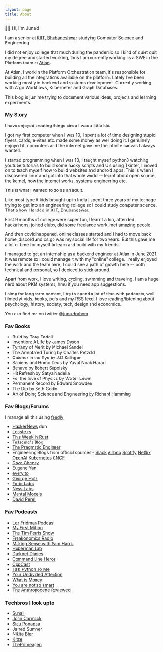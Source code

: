 ```yaml
---
layout: page
title: About
---
```


👋🏻 Hi, I'm Junaid

I am a senior at [KIIT, Bhubaneshwar](http://kiit.ac.in/) studying Computer Science and Engineering.

I did not enjoy college that much during the pandemic so I kind of quiet quit my degree and started working, thus I am currently working as a SWE in the Platform team at [Atlan](https://atlan.com/).

At Atlan, I work in the Platform Orchestration team, it's responsible for building all the integrations available on the platform. Lately I've been working mostly in backend and systems development. Currently working with Argo Workflows, Kubernetes and Graph Databases.

This blog is just me trying to document various ideas, projects and learning experiments.

### My Story

I have enjoyed creating things since I was a little kid. 

I got my first computer when I was 10, I spent a lot of time designing stupid flyers, cards, e-vites etc. made some money as well doing it. I genuinely enjoyed it, computers and the internet gave me the infinite canvas I always wanted.

I started programming when I was 13, I taught myself python3 watching youtube tutorials to build some hacky scripts and UIs using Tkinter, I moved on to teach myself how to build websites and android apps. This is when I discovered linux and got into that whole world -- learnt about open source, the kernel, how the internet works, systems engineering etc.

This is what I wanted to do as an adult.

Like most type A kids brought up in India I spent three years of my teenage trying to get into an engineering college so I could study computer science. That's how I landed in [KIIT, Bhubaneswar](http://kiit.ac.in/). 

First 9 months of college were super fun, I learnt a ton, attended hackathons, joined clubs, did some freelance work, met amazing people. 

And then covid happened, online classes started and I had to move back home, discord and cs:go was my social life for two years. But this gave me a lot of time for myself to learn and build with my friends. 

I managed to get an internship as a backend engineer at Atlan in June 2021. It was remote so I could manage it with my "online" college. I really enjoyed the work and the team here, I could see a path of growth here -- both technical and personal, so I decided to stick around. 

Apart from work, I love writing, cycling, swimming and traveling. I am a huge nerd about PKM systems, hmu if you need app suggestions. 

I simp for long form content, I try to spend a lot of time with podcasts, well-filmed yt vids, books, pdfs and my RSS feed. I love reading/listening about psychology, history, society, tech, design and economics.

You can find me on twitter [@junaidrahxm](https://twitter.com/junaidrahxm).

### Fav Books

- Build by Tony Fadell
- Invention: A Life by James Dyson
- Tyrrany of Merit by Michael Sandel
- The Annotated Turing by Charles Petzold
- Catcher in the Rye by J.D Salinger
- Sapiens and Homo Deus by Yuval Noah Harari
- Behave by Robert Sapolsky
- Hit Refresh by Satya Nadella
- For the love of Physics by Walter Lewin
- Permanent Record by Edward Snowden
- The Dip by Seth Godin
- Art of Doing Science and Engineering by Richard Hamming

### Fav Blogs/Forums

I manage all this using [feedly](https://feedly.com/)

- [HackerNews](https://news.ycombinator.com/) duh
- [Lobste.rs](https://lobste.rs/)
- [This Week in Rust](https://this-week-in-rust.org/)
- [Tailscale's Blog](https://tailscale.com/blog/)
- [The Pragmatic Engineer](https://blog.pragmaticengineer.com/)
- Engineering Blogs from official sources - [Slack](https://slack.engineering/) [Airbnb](https://airbnb.io/) [Spotify](https://engineering.atspotify.com/) [Netflix](https://netflixtechblog.com/) [OpenAI](https://openai.com/blog/) [Kubernetes](https://kubernetes.io/blog/) [CNCF](https://www.cncf.io/blog/)
- [Dave Cheney](https://dave.cheney.net/)
- [Eugene Yan](https://eugeneyan.com/writing/)
- [every.to](https://every.to/)
- [George Hotz](https://geohot.github.io/blog/)
- [Forte Labs](https://fortelabs.com/)
- [Ness Labs](https://nesslabs.com/)
- [Mental Models](https://models.substack.com/)
- [David Perell](https://perell.com/)



### Fav Podcasts

- [Lex Fridman Podcast](https://pca.st/E3n6)
- [My First Million](https://pca.st/7B15)
- [The Tim Ferris Show](https://pca.st/timferriss)
- [Freakonomics Radio](https://pca.st/freakonomics)
- [Making Sense with Sam Harris](https://pca.st/wakingup)
- [Huberman Lab](https://pca.st/2bvexwqe)
- [Darknet Diaries](https://pca.st/darknetdiaries)
- [Command Line Heros](https://pca.st/zeLn)
- [CppCast](https://www.youtube.com/channel/UCuCjADS4u3uJDTqUaG0H9dA)
- [Talk Python To Me](https://pca.st/talkpython)
- [Your Undivided Attention](https://pca.st/94Kk)
- [What is Money](https://podcasts.apple.com/gb/podcast/the-what-is-money-show/id1541404400)
- [You are not so smart](https://pca.st/yanss)
- [The Anthropocene Reviewed](https://pca.st/U0jw)


### Techbros I look upto

- [Suhail](https://twitter.com/Suhail)
- [John Carmack](https://twitter.com/ID_AA_Carmack)
- [Sidu Ponappa](https://twitter.com/ponnappa)
- [Jarred Sumner](https://twitter.com/jarredsumner)
- [Nikita Bier](https://twitter.com/nikitabier)
- [Kitze](https://twitter.com/thekitze)
- [ThePrimeagen](https://twitter.com/ThePrimeagen)

